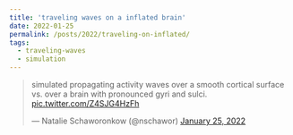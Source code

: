 ```yaml
---
title: 'traveling waves on a inflated brain'
date: 2022-01-25
permalink: /posts/2022/traveling-on-inflated/
tags:
  - traveling-waves
  - simulation
---
```

<blockquote class="twitter-tweet"><p lang="en" dir="ltr">simulated propagating activity waves over a smooth cortical surface vs. over a brain with pronounced gyri and sulci. <a href="https://t.co/Z4SJG4HzFh">pic.twitter.com/Z4SJG4HzFh</a></p>&mdash; Natalie Schaworonkow (@nschawor) <a href="https://twitter.com/nschawor/status/1486068131399409664?ref_src=twsrc%5Etfw">January 25, 2022</a></blockquote><script async src="https://platform.twitter.com/widgets.js" charset="utf-8"></script>